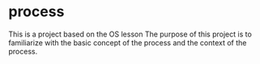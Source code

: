 # process
This is a project based on the OS lesson
The purpose of this project is to familiarize with the basic concept of the process and the context of the process.
